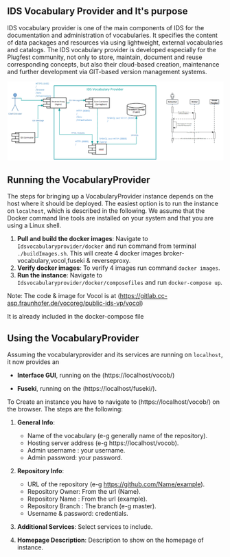 ## IDS Vocabulary Provider and It's purpose

IDS vocabulary provider is one of the main components of IDS for the documentation and administration of vocabularies. 
It specifies the content of data packages and resources via using lightweight, external vocabularies and catalogs. 
The IDS vocabulary provider is developed especially for the Plugfest community, not only to store, maintain, document and reuse corresponding concepts, but also their cloud-based creation, maintenance and further development via GIT-based version management systems.

![IDS vocabulary provider](vocabulary-provider.png)


## Running the VocabularyProvider

The steps for bringing up a VocabularyProvider instance depends on the host where it should be deployed. The easiest option is to run the instance on ```localhost```,
which is described in the following. We assume that the Docker command line tools are installed on your system and that you are using a Linux shell.

1. __Pull and build the docker images__: Navigate to ```Idsvocabularyprovider/docker``` and run command from terminal ```./buildImages.sh```. This will create 4 docker images broker-vocabulary,vocol,fuseki & reverseproxy.
2. __Verify docker images__: To verify 4 images run command ```docker images```. 
3. __Run the instance__: Navigate to ```Idsvocabularyprovider/docker/composefiles``` and run ```docker-compose up```.   

Note: 
The code & image for Vocol is at (https://gitlab.cc-asp.fraunhofer.de/vocoreg/public-ids-vp/vocol)

It is already included in the docker-compose file




## Using the VocabularyProvider

Assuming the vocabularyprovider and its services are running on ```localhost```, it now provides an

* __Interface GUI__, running on the (https://localhost/vocob/)

* __Fuseki__, running on the (https://localhost/fuseki/). 

To Create an instance you have to navigate to (https://localhost/vocob/) on the browser. The steps are the following:
1. __General Info__: 
      * Name of the vocabulary (e-g generally name of the repository). 
	  * Hosting server address (e-g https://localhost/vocob).
	  * Admin username : your username.
	  * Admin password: your password.

2. __Repository Info__: 
      * URL of the repository (e-g https://github.com/Name/example). 
	  * Repository Owner: From the url (Name).
	  * Repository Name : From the url (example).
	  * Repository Branch : The branch (e-g master).
	  * Username & password: credentials.  

3. __Additional Services__: Select services to include. 

4. __Homepage Description__: Description to show on the homepage of instance. 	  

